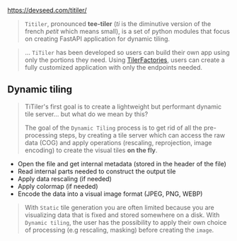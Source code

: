 https://devseed.com/titiler/

> `Titiler`, pronounced **tee-tiler** (_ti_ is the diminutive version of the french _petit_ which means small), is a set of python modules that focus on creating FastAPI application for dynamic tiling.

> ... `TiTiler` has been developed so users can build their own app using only the portions they need. Using [TilerFactories](https://devseed.com/titiler/advanced/tiler_factories/), users can create a fully customized application with only the endpoints needed.

## Dynamic tiling

> TiTiler's first goal is to create a lightweight but performant dynamic tile server... but what do we mean by this?
> 
> The goal of the `Dynamic Tiling` process is to get rid of all the pre-processing steps, by creating a tile server which can access the raw data (COG) and apply operations (rescaling, reprojection, image encoding) to create the visual tiles **on the fly**.

-   Open the file and get internal metadata (stored in the header of the file)
-   Read internal parts needed to construct the output tile
-   Apply data rescaling (if needed)
-   Apply colormap (if needed)
-   Encode the data into a visual image format (JPEG, PNG, WEBP)

> With `Static` tile generation you are often limited because you are visualizing data that is fixed and stored somewhere on a disk. With `Dynamic tiling`, the user has the possibility to apply their own choice of processing (e.g rescaling, masking) before creating the `image`.